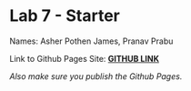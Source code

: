 # Lab 7 - Starter

Names: Asher Pothen James, Pranav Prabu

Link to Github Pages Site: [**GITHUB LINK**](https://ashjam2005.github.io/lab7-starter/)

_Also make sure you publish the Github Pages._
